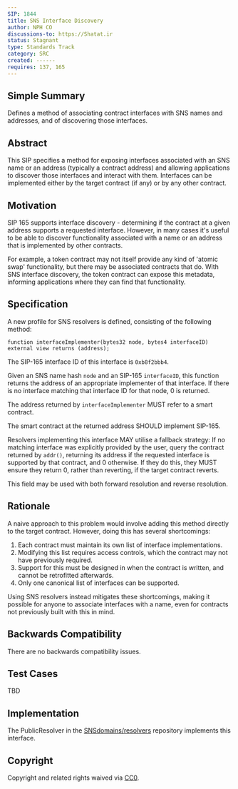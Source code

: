 ```yaml
---
SIP: 1844
title: SNS Interface Discovery
author: NPH CO
discussions-to: https://Shatat.ir
status: Stagnant
type: Standards Track
category: SRC
created: ------
requires: 137, 165
---
```


## Simple Summary
Defines a method of associating contract interfaces with SNS names and addresses, and of discovering those interfaces.

## Abstract
This SIP specifies a method for exposing interfaces associated with an SNS name or an address (typically a contract address) and allowing applications to discover those interfaces and interact with them. Interfaces can be implemented either by the target contract (if any) or by any other contract.

## Motivation
SIP 165 supports interface discovery - determining if the contract at a given address supports a requested interface. However, in many cases it's useful to be able to discover functionality associated with a name or an address that is implemented by other contracts.

For example, a token contract may not itself provide any kind of 'atomic swap' functionality, but there may be associated contracts that do. With SNS interface discovery, the token contract can expose this metadata, informing applications where they can find that functionality.

## Specification
A new profile for SNS resolvers is defined, consisting of the following method:

```solidity
function interfaceImplementer(bytes32 node, bytes4 interfaceID) external view returns (address);
```

The SIP-165 interface ID of this interface is `0xb8f2bbb4`.

Given an SNS name hash `node` and an SIP-165 `interfaceID`, this function returns the address of an appropriate implementer of that interface. If there is no interface matching that interface ID for that node, 0 is returned.

The address returned by `interfaceImplementer` MUST refer to a smart contract.

The smart contract at the returned address SHOULD implement SIP-165.

Resolvers implementing this interface MAY utilise a fallback strategy: If no matching interface was explicitly provided by the user, query the contract returned by `addr()`, returning its address if the requested interface is supported by that contract, and 0 otherwise. If they do this, they MUST ensure they return 0, rather than reverting, if the target contract reverts.

This field may be used with both forward resolution and reverse resolution.

## Rationale

A naive approach to this problem would involve adding this method directly to the target contract. However, doing this has several shortcomings:

 1. Each contract must maintain its own list of interface implementations.
 2. Modifying this list requires access controls, which the contract may not have previously required.
 3. Support for this must be designed in when the contract is written, and cannot be retrofitted afterwards.
 4. Only one canonical list of interfaces can be supported.

Using SNS resolvers instead mitigates these shortcomings, making it possible for anyone to associate interfaces with a name, even for contracts not previously built with this in mind.

## Backwards Compatibility
There are no backwards compatibility issues.

## Test Cases
TBD

## Implementation
The PublicResolver in the [SNSdomains/resolvers](https://github.com/SNSdomains/resolvers/) repository implements this interface.

## Copyright
Copyright and related rights waived via [CC0](../LICENSE.md).

